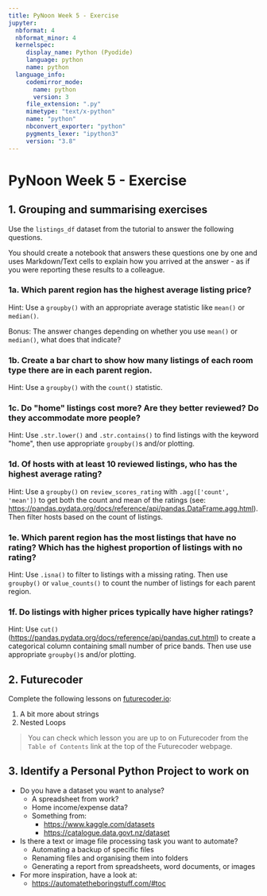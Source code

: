 ```yaml
---
title: PyNoon Week 5 - Exercise
jupyter:
  nbformat: 4
  nbformat_minor: 4
  kernelspec:
     display_name: Python (Pyodide)
     language: python
     name: python
  language_info:
     codemirror_mode:
       name: python
       version: 3
     file_extension: ".py"
     mimetype: "text/x-python"
     name: "python"
     nbconvert_exporter: "python"
     pygments_lexer: "ipython3"
     version: "3.8"
---
```


# PyNoon Week 5 - Exercise

## 1. Grouping and summarising exercises

Use the `listings_df` dataset from the tutorial to answer the
following questions.

You should create a notebook that answers these questions one by one
and uses Markdown/Text cells to explain how you arrived at the
answer - as if you were reporting these results to a colleague.

### 1a. Which parent region has the highest average listing price?

Hint: Use a `groupby()` with an appropriate average statistic like
`mean()` or `median()`.

Bonus: The answer changes depending on whether you use `mean()` or
`median()`, what does that indicate?

### 1b. Create a bar chart to show how many listings of each room type there are in each parent region.

Hint: Use a `groupby()` with the `count()` statistic.

### 1c. Do "home" listings cost more? Are they better reviewed? Do they accommodate more people?

Hint: Use `.str.lower()` and `.str.contains()` to find listings with
the keyword "home", then use appropriate `groupby()`s and/or plotting.

### 1d. Of hosts with at least 10 reviewed listings, who has the highest average rating?

Hint: Use a `groupby()` on `review_scores_rating` with `.agg(['count',
'mean'])` to get both the count and mean of the ratings (see:
https://pandas.pydata.org/docs/reference/api/pandas.DataFrame.agg.html).
Then filter hosts based on the count of listings.

### 1e. Which parent region has the most listings that have no rating? Which has the highest proportion of listings with no rating?

Hint: Use `.isna()` to filter to listings with a missing rating. Then
use `groupby()` or `value_counts()` to count the number of listings
for each parent region.

### 1f. Do listings with higher prices typically have higher ratings?

Hint: Use `cut()`
(https://pandas.pydata.org/docs/reference/api/pandas.cut.html) to
create a categorical column containing small number of price bands.
Then use use appropriate `groupby()`s and/or plotting.


## 2. Futurecoder

Complete the following lessons on
[futurecoder.io](https://futurecoder.io):

1. A bit more about strings
2. Nested Loops

> You can check which lesson you are up to on Futurecoder from the
> `Table of Contents` link at the top of the Futurecoder webpage.


## 3. Identify a Personal Python Project to work on

* Do you have a dataset you want to analyse?
  * A spreadsheet from work?
  * Home income/expense data?
  * Something from:
    * https://www.kaggle.com/datasets
    * https://catalogue.data.govt.nz/dataset
* Is there a text or image file processing task you want to automate?
  * Automating a backup of specific files
  * Renaming files and organising them into folders
  * Generating a report from spreadsheets, word documents, or images
* For more inspiration, have a look at:
  * https://automatetheboringstuff.com/#toc
